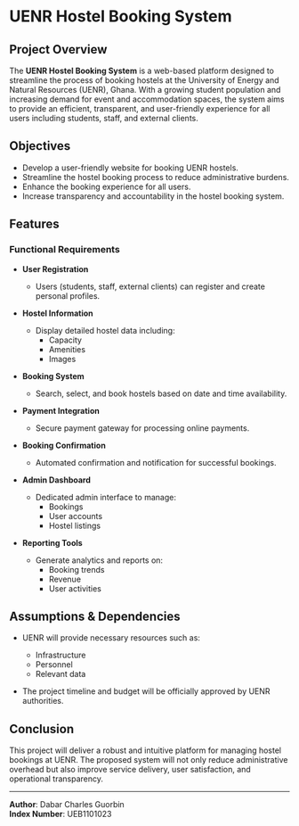 # UENR Hostel Booking System

## Project Overview

The **UENR Hostel Booking System** is a web-based platform designed to streamline the process of booking hostels at the University of Energy and Natural Resources (UENR), Ghana. With a growing student population and increasing demand for event and accommodation spaces, the system aims to provide an efficient, transparent, and user-friendly experience for all users including students, staff, and external clients.

## Objectives

- Develop a user-friendly website for booking UENR hostels.
- Streamline the hostel booking process to reduce administrative burdens.
- Enhance the booking experience for all users.
- Increase transparency and accountability in the hostel booking system.

## Features

### Functional Requirements

- **User Registration**
  - Users (students, staff, external clients) can register and create personal profiles.
  
- **Hostel Information**
  - Display detailed hostel data including:
    - Capacity
    - Amenities
    - Images
  
- **Booking System**
  - Search, select, and book hostels based on date and time availability.
  
- **Payment Integration**
  - Secure payment gateway for processing online payments.
  
- **Booking Confirmation**
  - Automated confirmation and notification for successful bookings.
  
- **Admin Dashboard**
  - Dedicated admin interface to manage:
    - Bookings
    - User accounts
    - Hostel listings
  
- **Reporting Tools**
  - Generate analytics and reports on:
    - Booking trends
    - Revenue
    - User activities

## Assumptions & Dependencies

- UENR will provide necessary resources such as:
  - Infrastructure
  - Personnel
  - Relevant data
  
- The project timeline and budget will be officially approved by UENR authorities.

## Conclusion

This project will deliver a robust and intuitive platform for managing hostel bookings at UENR. The proposed system will not only reduce administrative overhead but also improve service delivery, user satisfaction, and operational transparency.

---

**Author**: Dabar Charles Guorbin  
**Index Number**: UEB1101023  
